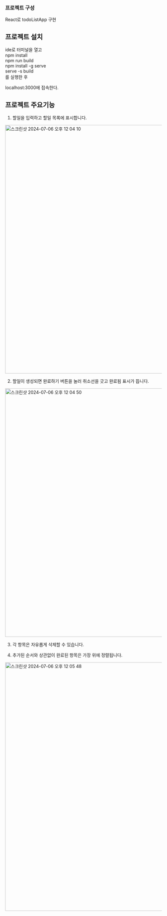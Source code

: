 ### 프로젝트 구성

React로 todoListApp 구현

## 프로젝트 설치

ide로 터미널을 열고<br>
npm install<br>
npm run build<br>
npm install -g serve<br>
serve -s build<br>
를 실행한 후

localhost:3000에 접속한다.

## 프로젝트 주요기능

1. 할일을 입력하고 할일 목록에 표시합니다.

<img width="800" alt="스크린샷 2024-07-06 오후 12 04 10" src="https://github.com/Austin-Choi/todolistapp/assets/33799946/81b9f51c-6360-44b3-a249-5aea349ab568">

2. 할일이 생성되면 완료하기 버튼을 눌러 취소선을 긋고 완료됨 표시가 뜹니다.
<img width="800" alt="스크린샷 2024-07-06 오후 12 04 50" src="https://github.com/Austin-Choi/todolistapp/assets/33799946/c2b07f28-a7e2-464a-907c-346757acb0de">

3. 각 항목은 자유롭게 삭제할 수 있습니다.

4. 추가된 순서와 상관없이 완료된 항목은 가장 위에 정렬됩니다.
<img width="800" alt="스크린샷 2024-07-06 오후 12 05 48" src="https://github.com/Austin-Choi/todolistapp/assets/33799946/ebe76f88-ecaf-4709-913f-1084bb9b9aa8">
